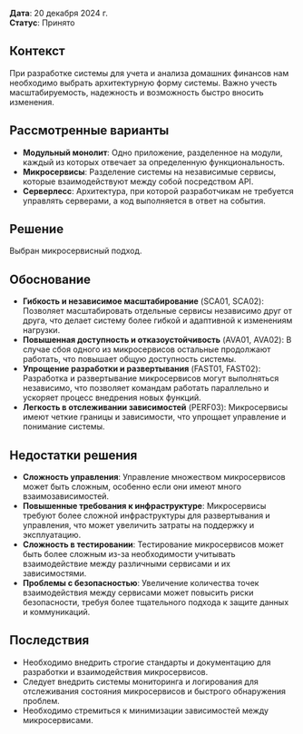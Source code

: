 
**Дата**: 20 декабря 2024 г.  
**Статус**: Принято  

## Контекст
При разработке системы для учета и анализа домашних финансов нам необходимо выбрать архитектурную форму системы. Важно учесть масштабируемость, надежность и возможность быстро вносить изменения.

## Рассмотренные варианты
- **Модульный монолит**: Одно приложение, разделенное на модули, каждый из которых отвечает за определенную функциональность.
- **Микросервисы**: Разделение системы на независимые сервисы, которые взаимодействуют между собой посредством API.
- **Серверлесс**: Архитектура, при которой разработчикам не требуется управлять серверами, а код выполняется в ответ на события.

## Решение
Выбран микросервисный подход.

## Обоснование
- **Гибкость и независимое масштабирование** (SCA01, SCA02): Позволяет масштабировать отдельные сервисы независимо друг от друга, что делает систему более гибкой и адаптивной к изменениям нагрузки.
- **Повышенная доступность и отказоустойчивость** (AVA01, AVA02): В случае сбоя одного из микросервисов остальные продолжают работать, что повышает общую доступность системы.
- **Упрощение разработки и развертывания** (FAST01, FAST02): Разработка и развертывание микросервисов могут выполняться независимо, что позволяет командам работать параллельно и ускоряет процесс внедрения новых функций.
- **Легкость в отслеживании зависимостей** (PERF03): Микросервисы имеют четкие границы и зависимости, что упрощает управление и понимание системы.

## Недостатки решения
- **Сложность управления**: Управление множеством микросервисов может быть сложным, особенно если они имеют много взаимозависимостей.
- **Повышенные требования к инфраструктуре**: Микросервисы требуют более сложной инфраструктуры для развертывания и управления, что может увеличить затраты на поддержку и эксплуатацию.
- **Сложность в тестировании**: Тестирование микросервисов может быть более сложным из-за необходимости учитывать взаимодействие между различными сервисами и их зависимостями.
- **Проблемы с безопасностью**: Увеличение количества точек взаимодействия между сервисами может повысить риски безопасности, требуя более тщательного подхода к защите данных и коммуникаций.

## Последствия
- Необходимо внедрить строгие стандарты и документацию для разработки и взаимодействия микросервисов.
- Следует внедрить системы мониторинга и логирования для отслеживания состояния микросервисов и быстрого обнаружения проблем.
- Необходимо стремиться к минимизации зависимостей между микросервисами.